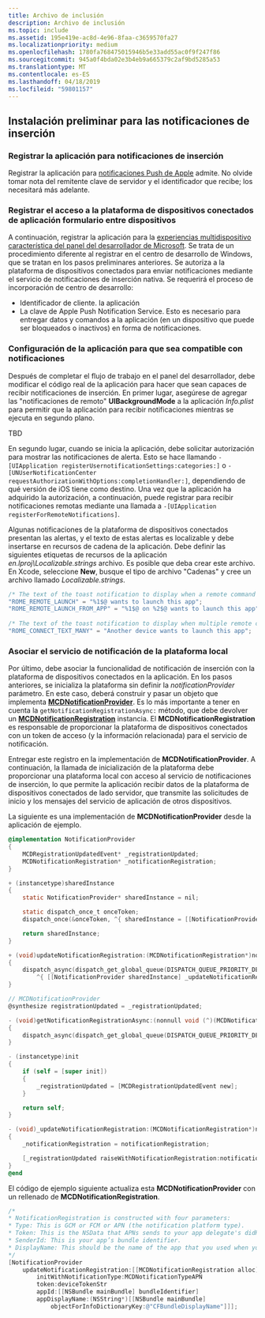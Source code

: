 ```yaml
---
title: Archivo de inclusión
description: Archivo de inclusión
ms.topic: include
ms.assetid: 195e419e-ac8d-4e96-8faa-c3659570fa27
ms.localizationpriority: medium
ms.openlocfilehash: 1780fa768475015946b5e33add55ac0f9f247f86
ms.sourcegitcommit: 945a0f4bda02e3b4eb9a665379c2af9bd5285a53
ms.translationtype: MT
ms.contentlocale: es-ES
ms.lasthandoff: 04/18/2019
ms.locfileid: "59801157"
---
```

## <a name="preliminary-setup-for-push-notifications"></a>Instalación preliminar para las notificaciones de inserción

### <a name="register-your-app-for-push-notifications"></a>Registrar la aplicación para notificaciones de inserción

Registrar la aplicación para [notificaciones Push de Apple](https://developer.apple.com/notifications/) admite. No olvide tomar nota del remitente clave de servidor y el identificador que recibe; los necesitará más adelante. 

### <a name="register-your-app-form-cross-device-connected-devices-platform-access"></a>Registrar el acceso a la plataforma de dispositivos conectados de aplicación formulario entre dispositivos

A continuación, registrar la aplicación para la [experiencias multidispositivo característica del panel del desarrollador de Microsoft](https://developer.microsoft.com/dashboard/crossplatform/web). Se trata de un procedimiento diferente al registrar en el centro de desarrollo de Windows, que se tratan en los pasos preliminares anteriores. Se autoriza a la plataforma de dispositivos conectados para enviar notificaciones mediante el servicio de notificaciones de inserción nativa. Se requerirá el proceso de incorporación de centro de desarrollo:
* Identificador de cliente. la aplicación
* La clave de Apple Push Notification Service. Esto es necesario para entregar datos y comandos a la aplicación (en un dispositivo que puede ser bloqueados o inactivos) en forma de notificaciones. 

### <a name="configure-your-app-to-be-notification-compatible"></a>Configuración de la aplicación para que sea compatible con notificaciones

Después de completar el flujo de trabajo en el panel del desarrollador, debe modificar el código real de la aplicación para hacer que sean capaces de recibir notificaciones de inserción. En primer lugar, asegúrese de agregar las "notificaciones de remoto" **UIBackgroundMode** a la aplicación _Info.plist_ para permitir que la aplicación para recibir notificaciones mientras se ejecuta en segundo plano. 

TBD

En segundo lugar, cuando se inicia la aplicación, debe solicitar autorización para mostrar las notificaciones de alerta. Esto se hace llamando `-[UIApplication registerUsernotificationSettings:categories:]` o `-[UNUserNotificationCenter requestAuthorizationWithOptions:completionHandler:]`, dependiendo de qué versión de iOS tiene como destino. Una vez que la aplicación ha adquirido la autorización, a continuación, puede registrar para recibir notificaciones remotas mediante una llamada a `-[UIApplication registerForRemoteNotifications]`. 

Algunas notificaciones de la plataforma de dispositivos conectados presentan las alertas, y el texto de estas alertas es localizable y debe insertarse en recursos de cadena de la aplicación. Debe definir las siguientes etiquetas de recursos de la aplicación _en.lproj\Localizable.strings_ archivo. Es posible que deba crear este archivo. En Xcode, seleccione **New**, busque el tipo de archivo "Cadenas" y cree un archivo llamado _Localizable.strings_.

```ObjectiveC
/* The text of the toast notification to display when a remote command is received */ 
"ROME_REMOTE_LAUNCH" = "%1$@ wants to launch this app"; 
"ROME_REMOTE_LAUNCH_FROM_APP" = "%1$@ on %2$@ wants to launch this app"; 
 
/* The text of the toast notification to display when multiple remote commands are received simultaneously */ 
"ROME_CONNECT_TEXT_MANY" = "Another device wants to launch this app"; 
```

### <a name="associate-the-notification-service-with-the-local-platform"></a>Asociar el servicio de notificación de la plataforma local

Por último, debe asociar la funcionalidad de notificación de inserción con la plataforma de dispositivos conectados en la aplicación. En los pasos anteriores, se inicializa la plataforma sin definir la *notificationProvider* parámetro. En este caso, deberá construir y pasar un objeto que implementa  **[MCDNotificationProvider](../../objectivec-api/core/MCDNotificationProvider.md)**. Es lo más importante a tener en cuenta la `getNotificationRegistrationAsync:` método, que debe devolver un **[MCDNotificationRegistration](../../objectivec-api/core/MCDNotificationRegistration.md)** instancia. El **MCDNotificationRegistration** es responsable de proporcionar la plataforma de dispositivos conectados con un token de acceso (y la información relacionada) para el servicio de notificación.

Entregar este registro en la implementación de **MCDNotificationProvider**. A continuación, la llamada de inicialización de la plataforma debe proporcionar una plataforma local con acceso al servicio de notificaciones de inserción, lo que permite la aplicación recibir datos de la plataforma de dispositivos conectados de lado servidor, que transmite las solicitudes de inicio y los mensajes del servicio de aplicación de otros dispositivos. 

La siguiente es una implementación de **MCDNotificationProvider** desde la aplicación de ejemplo.

```ObjectiveC
@implementation NotificationProvider
{
    MCDRegistrationUpdatedEvent* _registrationUpdated;
    MCDNotificationRegistration* _notificationRegistration;
}

+ (instancetype)sharedInstance
{
    static NotificationProvider* sharedInstance = nil;

    static dispatch_once_t onceToken;
    dispatch_once(&onceToken, ^{ sharedInstance = [[NotificationProvider alloc] init]; });

    return sharedInstance;
}

+ (void)updateNotificationRegistration:(MCDNotificationRegistration*)notificationRegistration
{
    dispatch_async(dispatch_get_global_queue(DISPATCH_QUEUE_PRIORITY_DEFAULT, 0),
        ^{ [[NotificationProvider sharedInstance] _updateNotificationRegistration:notificationRegistration]; });
}

// MCDNotificationProvider
@synthesize registrationUpdated = _registrationUpdated;

- (void)getNotificationRegistrationAsync:(nonnull void (^)(MCDNotificationRegistration* _Nullable, NSError* _Nullable))completionBlock
{
    dispatch_async(dispatch_get_global_queue(DISPATCH_QUEUE_PRIORITY_DEFAULT, 0), ^{ completionBlock(_notificationRegistration, nil); });
}

- (instancetype)init
{
    if (self = [super init])
    {
        _registrationUpdated = [MCDRegistrationUpdatedEvent new];
    }

    return self;
}

- (void)_updateNotificationRegistration:(MCDNotificationRegistration*)notificationRegistration
{
    _notificationRegistration = notificationRegistration;

    [_registrationUpdated raiseWithNotificationRegistration:notificationRegistration];
}
@end
```

El código de ejemplo siguiente actualiza esta **MCDNotificationProvider** con un rellenado de **MCDNotificationRegistration**.

```ObjectiveC
/*
* NotificationRegistration is constructed with four parameters:
* Type: This is GCM or FCM or APN (the notification platform type).
* Token: This is the NSData that APNs sends to your app delegate's didRegisterForRemoteNotificationsWithDeviceToken: method. You must convert the NSData into a string by hex-encoding it.
* SenderId: This is your app’s bundle identifier. 
* DisplayName: This should be the name of the app that you used when you registered it on the Microsoft dev portal. 
*/
[NotificationProvider
    updateNotificationRegistration:[[MCDNotificationRegistration alloc]
        initWithNotificationType:MCDNotificationTypeAPN
        token:deviceTokenStr
        appId:[[NSBundle mainBundle] bundleIdentifier]
        appDisplayName:(NSString*)[[NSBundle mainBundle]
            objectForInfoDictionaryKey:@"CFBundleDisplayName"]]];
```
